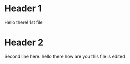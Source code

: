 # Header 1
Hello there! 1st file 

# Header 2
Second line here.
hello there how are you
this file is edited
